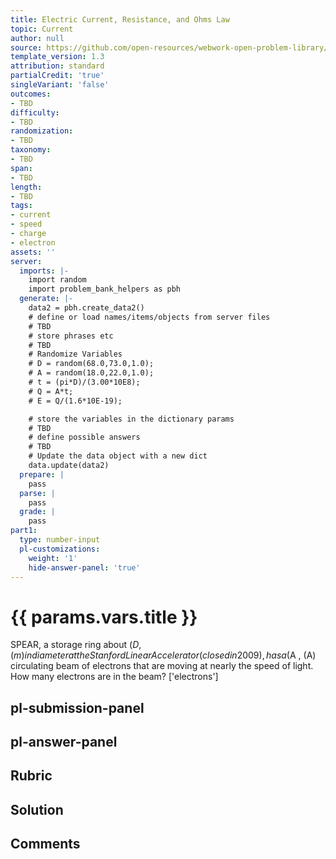```yaml
---
title: Electric Current, Resistance, and Ohms Law
topic: Current
author: null
source: https://github.com/open-resources/webwork-open-problem-library/tree/master/Contrib/BrockPhysics/College_Physics_Urone/20.Electric_Current/20-01.Current/NU_U17_20_01_017.pg
template_version: 1.3
attribution: standard
partialCredit: 'true'
singleVariant: 'false'
outcomes:
- TBD
difficulty:
- TBD
randomization:
- TBD
taxonomy:
- TBD
span:
- TBD
length:
- TBD
tags:
- current
- speed
- charge
- electron
assets: ''
server:
  imports: |-
    import random
    import problem_bank_helpers as pbh
  generate: |-
    data2 = pbh.create_data2()
    # define or load names/items/objects from server files
    # TBD
    # store phrases etc
    # TBD
    # Randomize Variables
    # D = random(68.0,73.0,1.0);
    # A = random(18.0,22.0,1.0);
    # t = (pi*D)/(3.00*10E8);
    # Q = A*t;
    # E = Q/(1.6*10E-19);

    # store the variables in the dictionary params
    # TBD
    # define possible answers
    # TBD
    # Update the data object with a new dict
    data.update(data2)
  prepare: |
    pass
  parse: |
    pass
  grade: |
    pass
part1:
  type: number-input
  pl-customizations:
    weight: '1'
    hide-answer-panel: 'true'
---
```


# {{ params.vars.title }} 


SPEAR, a storage ring about ($D , (m) in diameter at the Stanford Linear Accelerator (closed in 2009), has a ($A , (A) circulating beam of electrons that are moving at nearly the speed of light. How many electrons are in the beam?
['electrons']

## pl-submission-panel 


## pl-answer-panel 


## Rubric 


## Solution 


## Comments 


